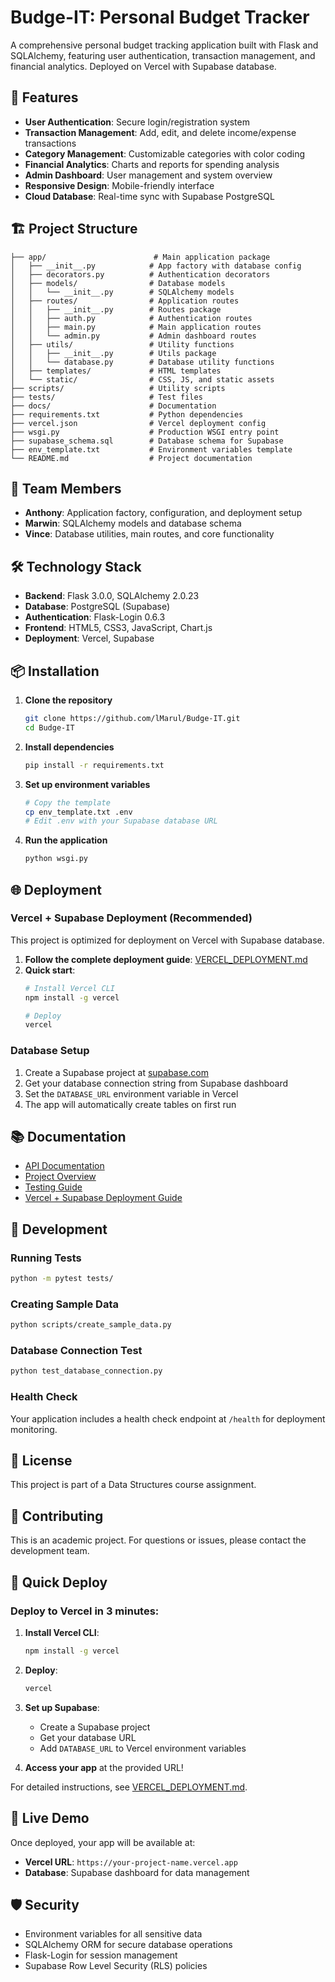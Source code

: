 # Budge-IT: Personal Budget Tracker

A comprehensive personal budget tracking application built with Flask and SQLAlchemy, featuring user authentication, transaction management, and financial analytics. Deployed on Vercel with Supabase database.

## 🚀 Features

- **User Authentication**: Secure login/registration system
- **Transaction Management**: Add, edit, and delete income/expense transactions
- **Category Management**: Customizable categories with color coding
- **Financial Analytics**: Charts and reports for spending analysis
- **Admin Dashboard**: User management and system overview
- **Responsive Design**: Mobile-friendly interface
- **Cloud Database**: Real-time sync with Supabase PostgreSQL

## 🏗️ Project Structure

```
├── app/                        # Main application package
│   ├── __init__.py            # App factory with database config
│   ├── decorators.py          # Authentication decorators
│   ├── models/                # Database models
│   │   └── __init__.py        # SQLAlchemy models
│   ├── routes/                # Application routes
│   │   ├── __init__.py        # Routes package
│   │   ├── auth.py            # Authentication routes
│   │   ├── main.py            # Main application routes
│   │   └── admin.py           # Admin dashboard routes
│   ├── utils/                 # Utility functions
│   │   ├── __init__.py        # Utils package
│   │   └── database.py        # Database utility functions
│   ├── templates/             # HTML templates
│   └── static/                # CSS, JS, and static assets
├── scripts/                   # Utility scripts
├── tests/                     # Test files
├── docs/                      # Documentation
├── requirements.txt           # Python dependencies
├── vercel.json                # Vercel deployment config
├── wsgi.py                    # Production WSGI entry point
├── supabase_schema.sql        # Database schema for Supabase
├── env_template.txt           # Environment variables template
└── README.md                  # Project documentation
```

## 👥 Team Members

- **Anthony**: Application factory, configuration, and deployment setup
- **Marwin**: SQLAlchemy models and database schema
- **Vince**: Database utilities, main routes, and core functionality

## 🛠️ Technology Stack

- **Backend**: Flask 3.0.0, SQLAlchemy 2.0.23
- **Database**: PostgreSQL (Supabase)
- **Authentication**: Flask-Login 0.6.3
- **Frontend**: HTML5, CSS3, JavaScript, Chart.js
- **Deployment**: Vercel, Supabase

## 📦 Installation

1. **Clone the repository**
   ```bash
   git clone https://github.com/lMarul/Budge-IT.git
   cd Budge-IT
   ```

2. **Install dependencies**
   ```bash
   pip install -r requirements.txt
   ```

3. **Set up environment variables**
   ```bash
   # Copy the template
   cp env_template.txt .env
   # Edit .env with your Supabase database URL
   ```

4. **Run the application**
   ```bash
   python wsgi.py
   ```

## 🌐 Deployment

### Vercel + Supabase Deployment (Recommended)

This project is optimized for deployment on Vercel with Supabase database.

1. **Follow the complete deployment guide**: [VERCEL_DEPLOYMENT.md](VERCEL_DEPLOYMENT.md)
2. **Quick start**:
   ```bash
   # Install Vercel CLI
   npm install -g vercel
   
   # Deploy
   vercel
   ```

### Database Setup

1. Create a Supabase project at [supabase.com](https://supabase.com)
2. Get your database connection string from Supabase dashboard
3. Set the `DATABASE_URL` environment variable in Vercel
4. The app will automatically create tables on first run

## 📚 Documentation

- [API Documentation](docs/API_DOCUMENTATION.md)
- [Project Overview](docs/PROJECT_OVERVIEW.md)
- [Testing Guide](docs/TESTING_GUIDE.md)
- [Vercel + Supabase Deployment Guide](VERCEL_DEPLOYMENT.md)

## 🔧 Development

### Running Tests
```bash
python -m pytest tests/
```

### Creating Sample Data
```bash
python scripts/create_sample_data.py
```

### Database Connection Test
```bash
python test_database_connection.py
```

### Health Check
Your application includes a health check endpoint at `/health` for deployment monitoring.

## 📄 License

This project is part of a Data Structures course assignment.

## 🤝 Contributing

This is an academic project. For questions or issues, please contact the development team.

## 🚀 Quick Deploy

### Deploy to Vercel in 3 minutes:

1. **Install Vercel CLI**:
   ```bash
   npm install -g vercel
   ```

2. **Deploy**:
   ```bash
   vercel
   ```

3. **Set up Supabase**:
   - Create a Supabase project
   - Get your database URL
   - Add `DATABASE_URL` to Vercel environment variables

4. **Access your app** at the provided URL!

For detailed instructions, see [VERCEL_DEPLOYMENT.md](VERCEL_DEPLOYMENT.md).

## 🔗 Live Demo

Once deployed, your app will be available at:
- **Vercel URL**: `https://your-project-name.vercel.app`
- **Database**: Supabase dashboard for data management

## 🛡️ Security

- Environment variables for all sensitive data
- SQLAlchemy ORM for secure database operations
- Flask-Login for session management
- Supabase Row Level Security (RLS) policies
